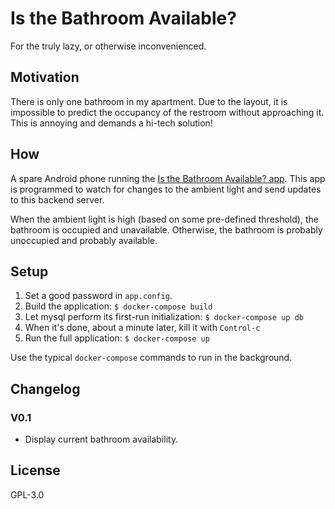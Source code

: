 # Is the Bathroom Available?

For the truly lazy, or otherwise inconvenienced.

## Motivation

There is only one bathroom in my apartment. Due to the layout, it is impossible to predict the occupancy of the restroom without approaching it. This is annoying and demands a hi-tech solution!

## How

A spare Android phone running the [Is the Bathroom Available? app](). This app is programmed to watch for changes to the ambient light and send updates to this backend server.

When the ambient light is high (based on some pre-defined threshold), the bathroom is occupied and unavailable. Otherwise, the bathroom is probably unoccupied and probably available.

## Setup

1. Set a good password in `app.config`.
2. Build the application: `$ docker-compose build`
3. Let mysql perform its first-run initialization: `$ docker-compose up db`
4. When it's done, about a minute later, kill it with `Control-c`
5. Run the full application: `$ docker-compose up`

Use the typical `docker-compose` commands to run in the background.

## Changelog

### V0.1

- Display current bathroom availability.

## License

GPL-3.0
